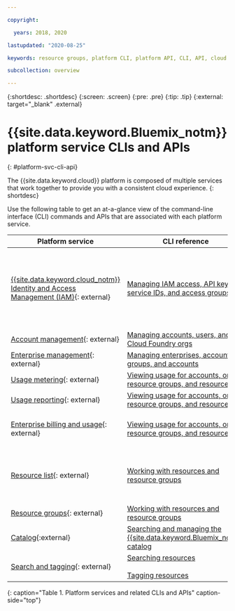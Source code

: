```yaml
---

copyright:

  years: 2018, 2020

lastupdated: "2020-08-25"

keywords: resource groups, platform CLI, platform API, CLI, API, cloud experience, platform service

subcollection: overview

---
```


{:shortdesc: .shortdesc}
{:screen: .screen}
{:pre: .pre}
{:tip: .tip}
{:external: target="_blank" .external}

# {{site.data.keyword.Bluemix_notm}} platform service CLIs and APIs
{: #platform-svc-cli-api}

The {{site.data.keyword.cloud}} platform is composed of multiple services that work together to provide you with a consistent cloud experience.
{: shortdesc}

Use the following table to get an at-a-glance view of the command-line interface (CLI) commands and APIs that are associated with each platform service.

| Platform service | CLI reference | API reference |
| ----- | ----- | ----- |
| [{{site.data.keyword.cloud_notm}} Identity and Access Management (IAM)](https://cloud.ibm.com/iam/){: external} | [Managing IAM access, API keys, service IDs, and access groups](/docs/cli?topic=cli-ibmcloud_commands_iam) | [IAM Identity Services API](https://cloud.ibm.com/apidocs/iam-identity-token-api){: external} <br><br>  [IAM Access Groups API](https://cloud.ibm.com/apidocs/iam-access-groups){: external} <br><br> [IAM Policy Management API](https://cloud.ibm.com/apidocs/iam-policy-management){: external}<br><br> [User Management API](https://cloud.ibm.com/apidocs/user-management){: external} |
| [Account management](https://cloud.ibm.com/account){: external} | [Managing accounts, users, and Cloud Foundry orgs](/docs/cli?topic=cli-ibmcloud_commands_account) |  |
| [Enterprise management](https://cloud.ibm.com/enterprise){: external} | [Managing enterprises, account groups, and accounts](/docs/cli?topic=cli-ibmcloud_enterprise) | [Enterprise Management](https://cloud.ibm.com/apidocs/enterprise-apis/enterprise){: external} |
| [Usage metering](https://cloud.ibm.com/billing/usage){: external} | [Viewing usage for accounts, orgs, resource groups, and resources](/docs/cli?topic=cli-ibmcloud_billing) |  [{{site.data.keyword.Bluemix_notm}} Usage Metering](https://cloud.ibm.com/apidocs/usage-metering){: external} |
| [Usage reporting](https://cloud.ibm.com/billing/usage){: external} |  [Viewing usage for accounts, orgs, resource groups, and resources](/docs/cli?topic=cli-ibmcloud_billing) |  [{{site.data.keyword.Bluemix_notm}} Usage Reports](https://cloud.ibm.com/apidocs/metering-reporting){: external} |
| [Enterprise billing and usage](https://cloud.ibm.com/enterprise){: external} |  [Viewing usage for accounts, orgs, resource groups, and resources](/docs/cli?topic=cli-ibmcloud_billing) | [Enterprise Billing Units](https://cloud.ibm.com/apidocs/enterprise-apis/billing-unit){: external} <br><br> [Enterprise Usage Reports](https://cloud.ibm.com/apidocs/enterprise-apis/resource-usage-reports){: external} |
| [Resource list](https://cloud.ibm.com/resources){: external} | [Working with resources and resource groups](/docs/cli?topic=cli-ibmcloud_commands_resource) | [{{site.data.keyword.Bluemix_notm}} Resource Controller API](https://cloud.ibm.com/apidocs/resource-controller){: external} <br><br> [{{site.data.keyword.cloud_notm}} Open Service Broker API](https://cloud.ibm.com/apidocs/ibm-cloud-osb-api){: external} |
| [Resource groups](https://cloud.ibm.com/account/resource-groups){: external} | [Working with resources and resource groups](/docs/cli?topic=cli-ibmcloud_commands_resource) | [{{site.data.keyword.Bluemix_notm}} Resource Manager API](https://cloud.ibm.com/apidocs/resource-manager){: external} |
| [Catalog](https://cloud.ibm.com/catalog){:external} | [Searching and managing the {{site.data.keyword.Bluemix_notm}} catalog](/docs/cli?topic=cli-ibmcloud_catalog) | [Catalog API](https://cloud.ibm.com/apidocs/globalcatalog){: external} |
| [Search and tagging](https://cloud.ibm.com/resources){: external} | [Searching resources](/docs/cli?topic=cli-ibmcloud_commands_resource#ibmcloud_resource_search) <br><br>  [Tagging resources](/docs/cli?topic=cli-ibmcloud_commands_resource#ibmcloud_resource_tags) | [Global Search](https://cloud.ibm.com/apidocs/search){: external}<br><br>[Global Tagging](https://cloud.ibm.com/apidocs/tagging){: external} |
{: caption="Table 1. Platform services and related CLIs and APIs" caption-side="top"}
